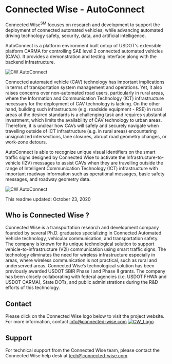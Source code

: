 
# Connected Wise - AutoConnect

Connected Wise<sup>SM</sup> focuses on research and development to support the deployment of connected automated vehicles, while advancing automated driving technology safety, security, data, and artificial intelligence. 

AutoConnect is a platform environment built ontop of USDOT's extensible platform CARMA for controlling SAE level 2 connected automated vehicles (CAVs). It provides a demonstration and testing interface along with the backend infrastructure. 

![CW AutoConnect](https://www.connected-wise.com/services/images/ConnectedWise_SumterCounty_Proposal.jpg)

Connected automated vehicle (CAV) technology has important implications in terms of transportation system management and operations. Yet, it also raises concerns over non-automated road users, particularly in rural areas, where the Information and Communication Technology (ICT) infrastructure necessary for the deployment of CAV technology is lacking. On the other hand, building such infrastructure (e.g. roadside equipment - RSE) in rural areas at the desired standards is a challenging task and requires substantial investment, which limits the availability of CAV technology to urban areas. Therefore, it is unclear how CAVs will safely and securely navigate when travelling outside of ICT infrastructure (e.g. in rural areas) encountering unsignalized intersections, lane closures, abrupt road geometry changes, or work-zone detours.

AutoConnect is able to recognize unique visual identifiers on the smart traffic signs designed by Connected Wise to activate the Infrastructure-to-vehicle (I2V) messages to assist CAVs when they are travelling outside the range of Intelligent Communication Technology (ICT) infrastructure with important roadway information such as operational messages, basic safety messages, and roadway geometry data. 

![CW AutoConnect](https://www.connected-wise.com/services/images/ICTGraphic_Wide_New.jpg)

This readme updated: October 23, 2020

## Who is Connected Wise ?

Connected Wise is a transportation research and development company founded by several Ph.D. graduates specializing in Connected Automated Vehicle technology, vehicular communication, and transportation safety. The company is known for its unique technological solution to support vehicle-to-infrastructure (V2I) communication using smart traffic signs. The technology eliminates the need for wireless infrastructure especially in areas, where wireless communication is not practical, such as rural and underserved areas. Connected Wise’s technological solution has been previously awarded USDOT SBIR Phase I and Phase II grants. The company has been closely collaborating with federal agencies (i.e. USDOT FHWA and USDOT CARMA), State DOTs, and public administrations during the R&D efforts of this technology.



## Contact
Please click on the Connected Wise logo below to visit the project website. For more information, contact info@connected-wise.com
[![CW_Logo](https://www.connected-wise.com/images/Logo_Black_Horizontal_800px.png)](https://www.connected-wise.com/contact/contact.php)

## Support
For technical support from the Connected Wise team, please contact the Connected Wise help desk at tech@connected-wise.com.
